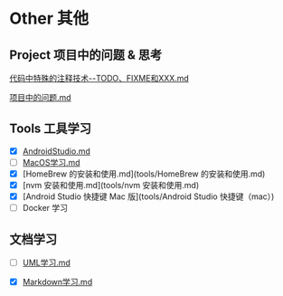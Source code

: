 # Other 其他

## Project 项目中的问题 & 思考

 [代码中特殊的注释技术--TODO、FIXME和XXX.md](project/代码中特殊的注释技术--TODO、FIXME和XXX.md) 

 [项目中的问题.md](project/项目中的问题.md) 

## Tools 工具学习

- [x]  [AndroidStudio.md](tools/AndroidStudio.md) 
- [ ]  [MacOS学习.md](tools/MacOS学习.md) 
- [x]  [HomeBrew 的安装和使用.md](tools/HomeBrew 的安装和使用.md) 
- [x]  [nvm 安装和使用.md](tools/nvm 安装和使用.md) 
- [x]  [Android Studio 快捷键 Mac 版](tools/Android Studio 快捷键（mac）)
- [ ]  Docker 学习

## 文档学习

- [ ] [UML学习.md](doc/UML学习.md) 
- [x] [Markdown学习.md](doc/Markdown学习.md)

